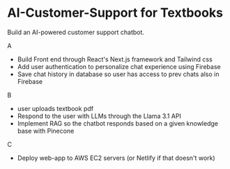 # AI-Customer-Support for Textbooks
Build an AI-powered customer support chatbot.

A
- Build Front end through React's Next.js framework and Tailwind css
- Add user authentication to personalize chat experience using Firebase
- Save chat history in database so user has access to prev chats also in Firebase

B
- user uploads textbook pdf
- Respond to the user with LLMs through the Llama 3.1 API
- Implement RAG so the chatbot responds based on a given knowledge base with Pinecone

C
- Deploy web-app to AWS EC2 servers (or Netlify if that doesn't work)
